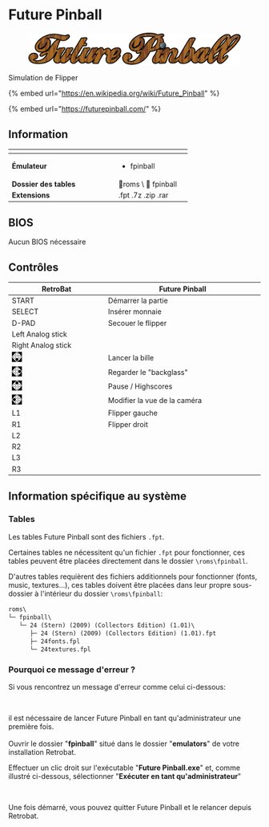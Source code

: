 # Future Pinball

<div align="left">

<figure><img src="https://raw.githubusercontent.com/fabricecaruso/es-theme-carbon/52ff37c9e265587d006945a2ba695b5a962b3a3d/art/logos/fpinball.svg" alt=""><figcaption></figcaption></figure>

</div>

Simulation de Flipper

{% embed url="https://en.wikipedia.org/wiki/Future_Pinball" %}

{% embed url="https://futurepinball.com/" %}

## Information

<table data-header-hidden><thead><tr><th width="199"></th><th></th><th data-hidden></th></tr></thead><tbody><tr><td><strong>Émulateur</strong></td><td><ul><li>fpinball</li></ul></td><td></td></tr><tr><td><strong>Dossier des tables</strong></td><td><span data-gb-custom-inline data-tag="emoji" data-code="1f4c2">📂</span>roms \ <span data-gb-custom-inline data-tag="emoji" data-code="1f4c2">📂</span> fpinball</td><td></td></tr><tr><td><strong>Extensions</strong></td><td>.fpt .7z .zip .rar</td><td></td></tr></tbody></table>

## BIOS

Aucun BIOS nécessaire

## Contrôles

<table><thead><tr><th width="258">RetroBat</th><th width="443">Future Pinball</th></tr></thead><tbody><tr><td>START</td><td>Démarrer la partie</td></tr><tr><td>SELECT</td><td>Insérer monnaie</td></tr><tr><td>D-PAD</td><td>Secouer le flipper</td></tr><tr><td>Left Analog stick</td><td></td></tr><tr><td>Right Analog stick</td><td></td></tr><tr><td><img src="../../../.gitbook/assets/image (20).png" alt="A"></td><td>Lancer la bille</td></tr><tr><td><img src="../../../.gitbook/assets/image (7).png" alt="B"></td><td>Regarder le "backglass"</td></tr><tr><td><img src="../../../.gitbook/assets/image (35).png" alt="" data-size="original"></td><td>Pause / Highscores</td></tr><tr><td><img src="../../../.gitbook/assets/image (33).png" alt="" data-size="line"></td><td>Modifier la vue de la caméra</td></tr><tr><td>L1</td><td>Flipper gauche</td></tr><tr><td>R1</td><td>Flipper droit</td></tr><tr><td>L2</td><td></td></tr><tr><td>R2</td><td></td></tr><tr><td>L3</td><td></td></tr><tr><td>R3</td><td></td></tr></tbody></table>

## Information spécifique au système

### Tables

Les tables Future Pinball sont des fichiers `.fpt`.&#x20;

Certaines tables ne nécessitent qu'un fichier `.fpt` pour fonctionner, ces tables peuvent être placées directement dans le dossier `\roms\fpinball`.

D'autres tables requièrent des fichiers additionnels pour fonctionner (fonts, music, textures...), ces tables doivent être placées dans leur propre sous-dossier à l'intérieur du dossier `\roms\fpinball`:

```
roms\
└─ fpinball\
   └─ 24 (Stern) (2009) (Collectors Edition) (1.01)\
      ├─ 24 (Stern) (2009) (Collectors Edition) (1.01).fpt
      ├─ 24fonts.fpl
      └─ 24textures.fpl
```

### **Pourquoi ce message d'erreur ?**

Si vous rencontrez un message d'erreur comme celui ci-dessous:

<div align="left">

<figure><img src="https://i.imgur.com/UjD7GIy.png" alt=""><figcaption></figcaption></figure>

</div>

il est nécessaire de lancer Future Pinball en tant qu'administrateur une première fois.\
\
Ouvrir le dossier "**fpinball**" situé dans le dossier "**emulators**" de votre installation Retrobat.

Effectuer un clic droit sur l'exécutable "**Future Pinball.exe**" et, comme illustré ci-dessous, sélectionner "**Exécuter en tant qu'administrateur**"

<div align="left">

<figure><img src="https://i.imgur.com/y8hi7iI.png" alt=""><figcaption></figcaption></figure>

</div>

Une fois démarré, vous pouvez quitter Future Pinball et le relancer depuis Retrobat.

